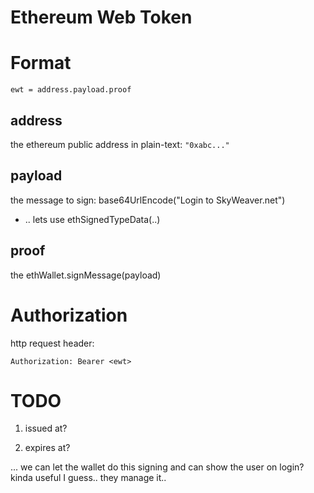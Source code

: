 Ethereum Web Token
===================

# Format

`ewt = address.payload.proof`

## address

the ethereum public address in plain-text: `"0xabc..."`


## payload

the message to sign: base64UrlEncode("Login to SkyWeaver.net")
* .. lets use ethSignedTypeData(..)



## proof

the ethWallet.signMessage(payload)


# Authorization

http request header:

`Authorization: Bearer <ewt>`



# TODO

1. issued at?

2. expires at?

... we can let the wallet do this signing
and can show the user on login? kinda useful I guess.. they manage it..
